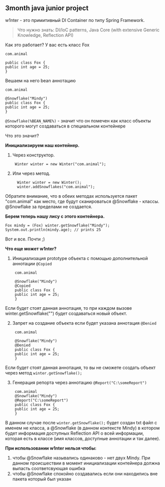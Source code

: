 3month java junior project
---------
w1nter - это примитивный DI Container по типу Spring Framework.
> Что нужно знать: DI/IoC patterns, Java Core (with extensive Generic Knowledge, Reflection API)

Как это работает?
У вас есть класс Fox
    
    com.animal
    
    public class Fox {
    public int age = 25; 
    }
    
Вешаем на него bean аннотацию

    com.animal
    
    @Snowflake("Mindy")
    public class Fox {
    public int age = 25; 
    }
`@Snowflake(%BEAN_NAME%)` - значит что он помечен как класс объекты которого могут создаваться в специальном контейнере    
  
Что это значит? 

**Инициализируем наш контейнер.**

1. Через конструктор.
    
        Winter winter = new Winter("com.animal");
        
2. Или через метод.

         Winter winter = new Winter();
         winter.addSnowflakes("com.animal");

Обратите внимание, что в обеих методах используется пакет "com.animal" как место,
где будут сканироваться @Snowflake - классы. @Snowflake за пределами не создается.

**Берем теперь нашу лису с этого контейнера.**

    Fox mindy = (Fox) winter.getSnowflake("Mindy");
    System.out.println(mindy.age); // prints 25
    
Вот и все. Почти ;)

**Что еще может w1nter?**

1. Инициализация prototype объекта с помощью дополнительной аннотации `@Copied`
    
        com.animal
        
        @Snowflake("Mindy")
        @Copied
        public class Fox {
        public int age = 25; 
        }
Если будет стоят данная аннотация, то при каждом вызове winter.getSnowflake("") будет создаваться новый объект.

2. Запрет на создание объекта если будет указана аннотация `@Denied`

        com.animal
        
        @Snowflake("Mindy")
        @Denied
        public class Fox {
        public int age = 25; 
        }
        
Если будет стоят данная аннотация, то вы не сможете создать объект через метод `winter.getSnowflake();`

3. Генерация репорта через аннотацию `@Report("C:\someReport")`
        
        com.animal
        @Snowflake("Mindy")
        @Report("C:\someReport")
        public class Fox {
        public int age = 25; 
        }
        
В данном случае после `winter.getSnowflake();` будет создан txt  файл с именем не класса,
а @Snowflake (в данном контексте Mindy) в котором будет информация доступных Reflection API
о всей информации, которая есть в классе (имя классов, доступные аннотации и так далее).        

**При использовании  w1nter нельзя чтобы:**

1. чтобы @Snowflake назывались одинаково - нет двух Mindy. 
При данном происшествии в момент инициализации контейнера должна выпасть соответсвующая ошибка
2. чтобы @Snowflake спокойно создавались если они находились вне пакета который был указан